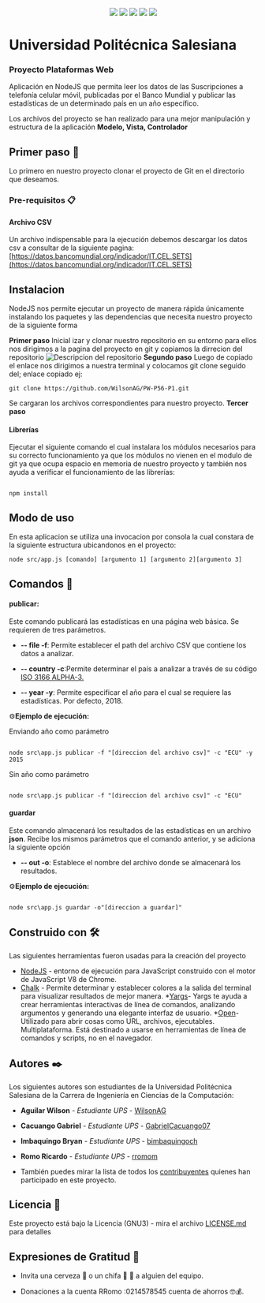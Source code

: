 <p align="center">
    <a href="https://github.com/WilsonAG/PW-P56-P1/graphs/contributors" alt="Contributors">
        <img src="https://img.shields.io/static/v1?label=Equipo&message=Universidad_Politecnica_Salesiana&color=blue" /></a>
    <a href="https://github.com/WilsonAG/PW-P56-P1/blob/master/LICENSE.md">
        <img src="https://img.shields.io/github/license/WilsonAG/PW-P56-P1?color=green&logoColor=black&style=flat-square" /></a>
    <a href="https://github.com/WilsonAG/PW-P56-P1/network">
        <img src="https://img.shields.io/github/forks/WilsonAG/PW-P56-P1" /></a>
    <a href="https://github.com/WilsonAG/PW-P56-P1/stargazers">
        <img src="https://img.shields.io/github/stars/WilsonAG/PW-P56-P1?color=yellow"></a>
    <a href="https://github.com/WilsonAG/PW-P56-P1/commits/master">
        <img src="https://img.shields.io/badge/Commits-52-red"></a>
        
</p>


# Universidad Politécnica Salesiana

### Proyecto Plataformas Web

  

Aplicación en NodeJS que permita leer los datos de las Suscripciones a telefonía celular móvil, publicadas por el Banco Mundial y publicar las estadísticas de un determinado país en un año específico.

Los archivos del proyecto se han realizado para una mejor manipulación y estructura de la aplicación **Modelo, Vista, Controlador**

## Primer paso 🚀

Lo primero en nuestro proyecto clonar el proyecto de Git en el directorio que deseamos.

  

### Pre-requisitos 📋

#### Archivo CSV

Un archivo indispensable para la ejecución debemos descargar los datos csv a consultar de la siguiente pagina: [https://datos.bancomundial.org/indicador/IT.CEL.SETS](https://datos.bancomundial.org/indicador/IT.CEL.SETS)



## Instalacion
NodeJS nos permite ejecutar un proyecto de manera rápida únicamente instalando los paquetes y las dependencias que necesita nuestro proyecto de la siguiente forma 

**Primer paso** 
Inicial izar y clonar nuestro repositorio en su entorno para ellos nos dirigimos a la pagina del proyecto en git y copiamos la dirrecion del repositorio
![Descripcion del repositorio](https://help.github.com/assets/images/help/repository/remotes-url.png)
**Segundo paso** 
Luego de copiado el enlace nos dirigimos a nuestra terminal y colocamos git clone seguido del; enlace copiado ej:
```
git clone https://github.com/WilsonAG/PW-P56-P1.git
```
Se cargaran los archivos correspondientes para nuestro proyecto.
**Tercer paso**
#### Librerías

Ejecutar el siguiente comando el cual instalara los módulos necesarios para su correcto funcionamiento ya que los módulos no vienen en el modulo de git ya que ocupa espacio en memoria de nuestro proyecto y también nos ayuda a verificar el funcionamiento de las librerías:
```

npm install

```
## Modo de uso 
En esta aplicacion se utiliza una invocacion por consola la cual constara de la siguiente estructura ubicandonos en el proyecto:
``` 
node src/app.js [comando] [argumento 1] [argumento 2][argumento 3]
```
## Comandos 🔌

#### publicar:

Este comando publicará las estadísticas en una página web básica. Se requieren de tres parámetros.

*  **-- file -f**: Permite establecer el path del archivo CSV que contiene los datos a analizar.

*  **-- country -c**:Permite determinar el país a analizar a través de su código [ISO 3166 ALPHA-3.]([[https://laendercode.net/es/3-letter-list.html](https://laendercode.net/es/3-letter-list.html))

*  **-- year -y**: Permite especificar el año para el cual se requiere las estadísticas. Por defecto, 2018.

⚙️**Ejemplo de ejecución:**

Enviando año como parámetro

```

node src\app.js publicar -f "[direccion del archivo csv]" -c "ECU" -y 2015

```

Sin año como parámetro

```

node src\app.js publicar -f "[direccion del archivo csv]" -c "ECU"

```

#### guardar

Este comando almacenará los resultados de las estadísticas en un archivo **json**. Recibe los mismos parámetros que el comando anterior, y se adiciona la siguiente opción

*  **-- out -o**: Establece el nombre del archivo donde se almacenará los resultados.

⚙️**Ejemplo de ejecución:**

```

node src\app.js guardar -o"[direccion a guardar]"

```

  
  
  

## Construido con 🛠️

Las siguientes herramientas fueron usadas para la creación del proyecto

  

*  [NodeJS](https://nodejs.org/es/) - entorno de ejecución para JavaScript construido con el motor de JavaScript V8 de Chrome.
*  [Chalk](https://www.npmjs.com/package/chalk) - Permite determinar y establecer colores a la salida del terminal para visualizar resultados de mejor manera.
 *[Yargs](https://www.npmjs.com/package/yargs)- Yargs te ayuda a crear herramientas interactivas de línea de comandos, analizando argumentos y generando una elegante interfaz de usuario.
  *[Open](https://www.npmjs.com/package/open)-Utilizado para abrir cosas como URL, archivos, ejecutables. Multiplataforma.
Está destinado a usarse en herramientas de línea de comandos y scripts, no en el navegador.


## Autores ✒️

  

Los siguientes autores son estudiantes de la Universidad Politécnica Salesiana de la Carrera de Ingeniería en Ciencias de la Computación:

  

*  **Aguilar Wilson** - *Estudiante UPS* - [WilsonAG](https://github.com/WilsonAG)

*  **Cacuango Gabriel** - *Estudiante UPS* - [GabrielCacuango07](https://github.com/GabrielCacuango07)

*  **Imbaquingo Bryan** - *Estudiante UPS* - [bimbaquingoch](https://github.com/bimbaquingoch)

*  **Romo Ricardo** - *Estudiante UPS* - [rromom](https://github.com/rromom)

* También puedes mirar la lista de todos los [contribuyentes](https://github.com/WilsonAG/PW-P56-P1/graphs/contributors) quienes han participado en este proyecto.

## Licencia 📄

  

Este proyecto está bajo la Licencia (GNU3) - mira el archivo [LICENSE.md](LICENSE.md) para detalles

## Expresiones de Gratitud 🎁

  

* Invita una cerveza 🍺 o un chifa 🐶 🍝 a alguien del equipo.

* Donaciones a la cuenta RRomo :0214578545 cuenta de ahorros 🤓💰.